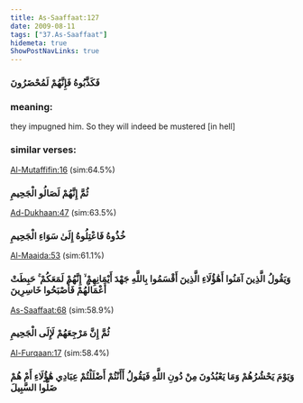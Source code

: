 ```yaml
---
title: As-Saaffaat:127
date: 2009-08-11
tags: ["37.As-Saaffaat"]
hidemeta: true 
ShowPostNavLinks: true 
---
```

### فَكَذَّبُوهُ فَإِنَّهُمْ لَمُحْضَرُونَ
### meaning: 
they impugned him. So they will indeed be mustered [in hell]
### similar verses: 

[Al-Mutaffifin:16](/83/16) (sim:64.5%)

### ثُمَّ إِنَّهُمْ لَصَالُو الْجَحِيمِ

[Ad-Dukhaan:47](/44/47) (sim:63.5%)

### خُذُوهُ فَاعْتِلُوهُ إِلَىٰ سَوَاءِ الْجَحِيمِ

[Al-Maaida:53](/5/53) (sim:61.1%)

### وَيَقُولُ الَّذِينَ آمَنُوا أَهَٰؤُلَاءِ الَّذِينَ أَقْسَمُوا بِاللَّهِ جَهْدَ أَيْمَانِهِمْ ۙ إِنَّهُمْ لَمَعَكُمْ ۚ حَبِطَتْ أَعْمَالُهُمْ فَأَصْبَحُوا خَاسِرِينَ

[As-Saaffaat:68](/37/68) (sim:58.9%)

### ثُمَّ إِنَّ مَرْجِعَهُمْ لَإِلَى الْجَحِيمِ

[Al-Furqaan:17](/25/17) (sim:58.4%)

### وَيَوْمَ يَحْشُرُهُمْ وَمَا يَعْبُدُونَ مِنْ دُونِ اللَّهِ فَيَقُولُ أَأَنْتُمْ أَضْلَلْتُمْ عِبَادِي هَٰؤُلَاءِ أَمْ هُمْ ضَلُّوا السَّبِيلَ
